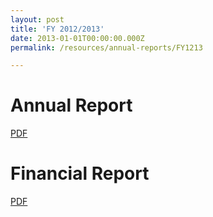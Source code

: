```yaml
---
layout: post
title: 'FY 2012/2013'
date: 2013-01-01T00:00:00.000Z
permalink: /resources/annual-reports/FY1213

---
```



# **Annual Report**
[PDF](/resources/annual-reports/files/Sentosa_AR_1213.pdf)


# **Financial Report**
[PDF](/resources/annual-reports/files/Sentosa_AR_1213_Financial_Report.pdf)